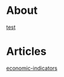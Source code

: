 # About

[test](/test)

# Articles

[economic-indicators](https://ophilocs.github.io/invest-india/economic-indicators/)



